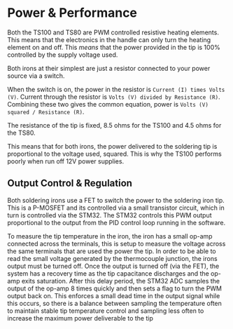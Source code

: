# Power & Performance

Both the TS100 and TS80 are PWM controlled resistive heating elements.
This means that the electronics in the handle can only turn the heating element on and off.
This *means* that the power provided in the tip is 100% controlled by the supply voltage used.

Both irons at their simplest are just a resistor connected to your power source via a switch.

When the switch is on, the power in the resistor is `Current (I) times Volts (V)`.
Current through the resistor is `Volts (V) divided by Resistance (R)`.
Combining these two gives the common equation, power is `Volts (V) squared / Resistance (R)`.

The resistance of the tip is fixed, 8.5 ohms for the TS100 and 4.5 ohms for the TS80.

This means that for both irons, the power delivered to the soldering tip is proportional to the voltage used, squared.
This is why the TS100 performs poorly when run off 12V power supplies.

## Output Control & Regulation

Both soldering irons use a FET to switch the power to the soldering iron tip. This is a P-MOSFET and its controlled via a small transistor circuit, which in turn is controlled via the STM32. The STM32 controls this PWM output proportional to the output from the PID control loop running in the software.

To measure the tip temperature in the iron, the iron has a small op-amp connected across the terminals, this is setup to measure the voltage across the same terminals that are used the power the tip. In order to be able to read the small voltage generated by the thermocouple junction, the irons output must be turned off.
Once the output is turned off (via the FET), the system has a recovery time as the tip capacitance discharges and the op-amp exits saturation. After this delay period, the STM32 ADC samples the output of the op-amp 8 times quickly and then sets a flag to turn the PWM output back on.
This enforces a small dead time in the output signal while this occurs, so there is a balance between sampling the temperature often to maintain stable tip temperature control and sampling less often to increase the maximum power deliverable to the tip
